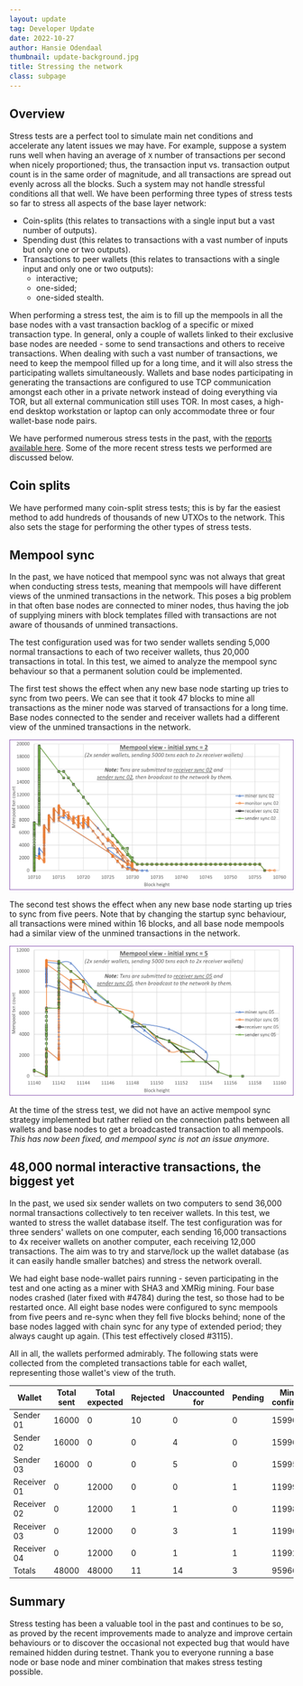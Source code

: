 ```yaml
---
layout: update
tag: Developer Update
date: 2022-10-27
author: Hansie Odendaal
thumbnail: update-background.jpg
title: Stressing the network
class: subpage
---
```


## Overview

Stress tests are a perfect tool to simulate main net conditions and accelerate any latent issues we may have.
For example, suppose a system runs well when having an average of `X` number of transactions per second when nicely 
proportioned; thus, the transaction input vs. transaction output count is in the same order of magnitude, and all 
transactions are spread out evenly across all the blocks. Such a system may not handle stressful conditions all that 
well. We have been performing three types of stress tests so far to stress all aspects of the base layer network:

- Coin-splits (this relates to transactions with a single input but a vast number of outputs).
- Spending dust (this relates to transactions with a vast number of inputs but only one or two outputs).
- Transactions to peer wallets (this relates to transactions with a single input and only one or two outputs):
  - interactive;
  - one-sided;
  - one-sided stealth.

When performing a stress test, the aim is to fill up the mempools in all the base nodes with a vast transaction backlog 
of a specific or mixed transaction type. In general, only a couple of wallets linked to their exclusive base nodes are 
needed - some to send transactions and others to receive transactions. When dealing with such a vast number of
transactions, we need to keep the mempool filled up for a long time, and it will also stress the participating wallets 
simultaneously. Wallets and base nodes participating in generating the transactions are configured to use TCP 
communication amongst each other in a private network instead of doing everything via TOR, but all external 
communication still uses TOR. In most cases, a high-end desktop workstation or laptop can only accommodate three or 
four wallet-base node pairs.

We have performed numerous stress tests in the past, with the
[reports available here](https://github.com/tari-project/tari-data-analysis/tree/master/reports).
Some of the more recent stress tests we performed are discussed below.

## Coin splits

We have performed many coin-split stress tests; this is by far the easiest method to add hundreds of thousands of new
UTXOs to the network. This also sets the stage for performing the other types of stress tests.

## Mempool sync

In the past, we have noticed that mempool sync was not always that great when conducting stress tests, meaning that 
mempools will have different views of the unmined transactions in the network. This poses a big problem in that often 
base nodes are connected to miner nodes, thus having the job of supplying miners with block templates filled with
transactions are not aware of thousands of unmined transactions.

The test configuration used was for two sender wallets sending 5,000 normal transactions to each of two receiver
wallets, thus 20,000 transactions in total. In this test, we aimed to analyze the mempool sync behaviour so that a
permanent solution could be implemented.

The first test shows the effect when any new base node starting up tries to sync from two peers. We can see that it 
took 47 blocks to mine all transactions as the miner node was starved of transactions for a long time. Base nodes 
connected to the sender and receiver wallets had a different view of the unmined transactions in the network.


![img.png](../assets/img/mempool_view_initial_sync_2.png)

The second test shows the effect when any new base node starting up tries to sync from five peers. Note that by changing
the startup sync behaviour, all transactions were mined within 16 blocks, and all base node mempools had a similar view 
of the unmined transactions in the network.

![img.png](../assets/img/mempool_view_initial_sync_5.png)

At the time of the stress test, we did not have an active mempool sync strategy implemented but rather relied on the 
connection paths between all wallets and base nodes to get a broadcasted transaction to all mempools. _This has now 
been fixed, and mempool sync is not an issue anymore._

## 48,000 normal interactive transactions, the biggest yet

In the past, we used six sender wallets on two computers to send 36,000 normal transactions collectively to ten
receiver wallets. In this test, we wanted to stress the wallet database itself. The test configuration was for
three senders' wallets on one computer, each sending 16,000 transactions to 4x receiver wallets on another computer,
each receiving 12,000 transactions. The aim was to try and starve/lock up the wallet database (as it can easily handle
smaller batches) and stress the network overall.

We had eight base node-wallet pairs running - seven participating in the test and one acting as a miner with SHA3 and
XMRig mining. Four base nodes crashed (later fixed with #4784) during the test, so those had to be
restarted once. All eight base nodes were configured to sync mempools from five peers and re-sync when
they fell five blocks behind; none of the base nodes lagged with chain sync for any type of extended period; they
always caught up again. (This test effectively closed #3115).

All in all, the wallets performed admirably. The following stats were collected from the completed transactions table
for each wallet, representing those wallet's view of the truth.

| Wallet      | Total sent | Total expected | Rejected | Unaccounted for | Pending | Mined confirmed |         |
| ----------- | ---------- | -------------- | -------- | --------------- | ------- | --------------- | ------- |
| Sender 01   | 16000      | 0              | 10       | 0               | 0       | 15990           | 99,938% |
| Sender 02   | 16000      | 0              | 0        | 4               | 0       | 15996           | 99,975% |
| Sender 03   | 16000      | 0              | 0        | 5               | 0       | 15995           | 99,969% |
| Receiver 01 | 0          | 12000          | 0        | 0               | 1       | 11999           | 99,992% |
| Receiver 02 | 0          | 12000          | 1        | 1               | 0       | 11998           | 99,983% |
| Receiver 03 | 0          | 12000          | 0        | 3               | 1       | 11996           | 99,967% |
| Receiver 04 | 0          | 12000          | 0        | 1               | 1       | 11992           | 99,933% |
| Totals      | 48000      | 48000          | 11       | 14              | 3       | 95966           | 99,965% |

## Summary

Stress testing has been a valuable tool in the past and continues to be so, as proved by the recent improvements made
to analyze and improve certain behaviours or to discover the occasional not expected bug that would have remained
hidden during testnet. Thank you to everyone running a base node or base node and miner combination that makes stress
testing possible.
